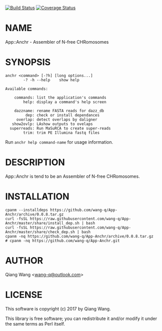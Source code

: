 [![Build Status](https://travis-ci.org/wang-q/App-Anchr.svg?branch=master)](https://travis-ci.org/wang-q/App-Anchr) [![Coverage Status](http://codecov.io/github/wang-q/App-Anchr/coverage.svg?branch=master)](https://codecov.io/github/wang-q/App-Anchr?branch=master)
# NAME

App::Anchr - Assembler of N-free CHRomosomes

# SYNOPSIS

    anchr <command> [-?h] [long options...]
            -? -h --help    show help

    Available commands:

        commands: list the application's commands
            help: display a command's help screen

        dazzname: rename FASTA reads for dazz_db
             dep: check or install dependances
         overlap: detect overlaps by daligner
       show2ovlp: LAshow outputs to ovelaps
      superreads: Run MaSuRCA to create super-reads
            trim: trim PE Illumina fastq files

Run `anchr help command-name` for usage information.

# DESCRIPTION

App::Anchr is tend to be an Assembler of N-free CHRomosomes.

# INSTALLATION

    cpanm --installdeps https://github.com/wang-q/App-Anchr/archive/0.0.8.tar.gz
    curl -fsSL https://raw.githubusercontent.com/wang-q/App-Anchr/master/share/install_dep.sh | bash
    curl -fsSL https://raw.githubusercontent.com/wang-q/App-Anchr/master/share/check_dep.sh | bash
    cpanm -nq https://github.com/wang-q/App-Anchr/archive/0.0.8.tar.gz
    # cpanm -nq https://github.com/wang-q/App-Anchr.git

# AUTHOR

Qiang Wang &lt;wang-q@outlook.com>

# LICENSE

This software is copyright (c) 2017 by Qiang Wang.

This library is free software; you can redistribute it and/or modify
it under the same terms as Perl itself.
